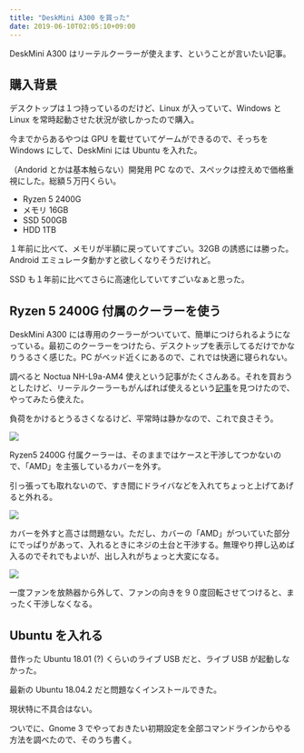 ```yaml
---
title: "DeskMini A300 を買った"
date: 2019-06-10T02:05:10+09:00
---
```


DeskMini A300 はリーテルクーラーが使えます、ということが言いたい記事。

<!--more-->

## 購入背景

デスクトップは１つ持っているのだけど、Linux が入っていて、Windows と Linux を常時起動させた状況が欲しかったので購入。

今までからあるやつは GPU を載せていてゲームができるので、そっちを Windows にして、DeskMini には Ubuntu を入れた。

（Andorid とかは基本触らない）開発用 PC なので、スペックは控えめで価格重視にした。総額５万円くらい。

- Ryzen 5 2400G
- メモリ 16GB
- SSD 500GB
- HDD 1TB

１年前に比べて、メモリが半額に戻っていてすごい。32GB の誘惑には勝った。Android エミュレータ動かすと欲しくなりそうだけれど。

SSD も１年前に比べてさらに高速化していてすごいなぁと思った。

## Ryzen 5 2400G 付属のクーラーを使う

DeskMini A300 には専用のクーラーがついていて、簡単につけられるようになっている。最初このクーラーをつけたら、デスクトップを表示してるだけでかなりうるさく感じた。PC がベッド近くにあるので、これでは快適に寝られない。

調べると Noctua NH-L9a-AM4 使えという記事がたくさんある。それを買おうとしたけど、リーテルクーラーもがんばれば使えるという[記事](https://lowreal.net/2019/04/01/2)を見つけたので、やってみたら使えた。

負荷をかけるとうるさくなるけど、平常時は静かなので、これで良さそう。

![](/img/2019-06-10-02-48-54.png)

Ryzen5 2400G 付属クーラーは、そのままではケースと干渉してつかないので、「AMD」を主張しているカバーを外す。

引っ張っても取れないので、すき間にドライバなどを入れてちょっと上げてあげると外れる。

![](/img/2019-06-10-02-49-06.png)

カバーを外すと高さは問題ない。ただし、カバーの「AMD」がついていた部分にでっぱりがあって、入れるときにネジの土台と干渉する。無理やり押し込めば入るのでそれでもよいが、出し入れがちょっと大変になる。

![](/img/2019-06-10-02-49-17.png)

一度ファンを放熱器から外して、ファンの向きを９０度回転させてつけると、まったく干渉しなくなる。

## Ubuntu を入れる

昔作った Ubuntu 18.01 (?) くらいのライブ USB だと、ライブ USB が起動しなかった。

最新の Ubuntu 18.04.2 だと問題なくインストールできた。

現状特に不具合はない。

ついでに、Gnome 3 でやっておきたい初期設定を全部コマンドラインからやる方法を調べたので、そのうち書く。
